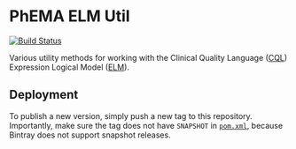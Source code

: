 # PhEMA ELM Util

[![Build Status](https://travis-ci.org/PheMA/elm-utils.svg?branch=master)](https://travis-ci.org/PheMA/elm-utils)

Various utility methods for working with the Clinical Quality Language
([CQL](https://cql.hl7.org/)) Expression Logical Model
([ELM](https://cql.hl7.org/04-logicalspecification.html)).

## Deployment

To publish a new version, simply push a new tag to this repository. Importantly,
make sure the tag does not have `SNAPSHOT` in [`pom.xml`](pom.xml), because
Bintray does not support snapshot releases.